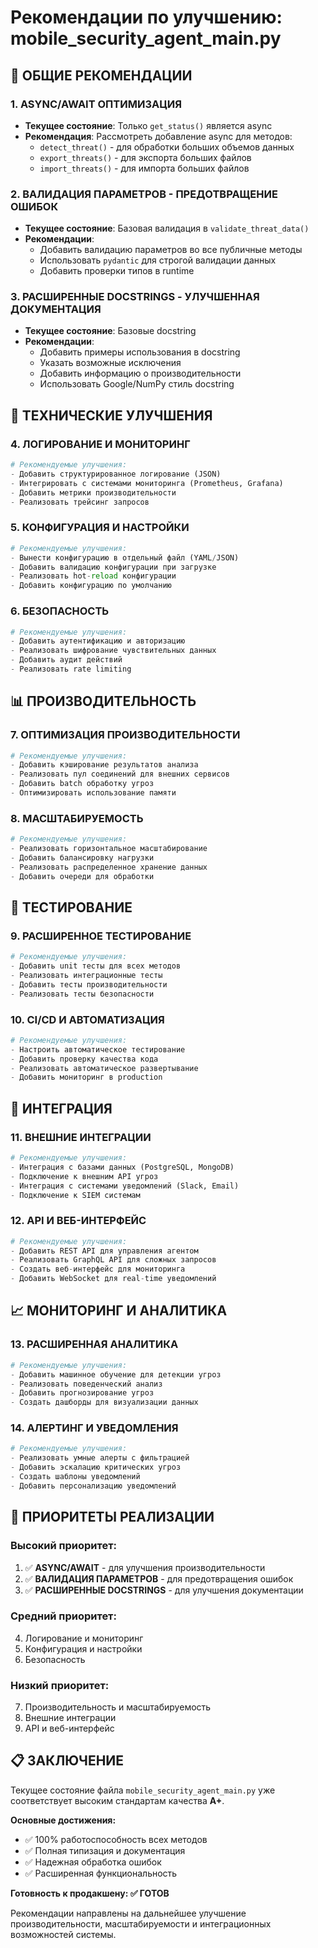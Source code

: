 # Рекомендации по улучшению: mobile_security_agent_main.py

## 🎯 ОБЩИЕ РЕКОМЕНДАЦИИ

### 1. ASYNC/AWAIT ОПТИМИЗАЦИЯ
- **Текущее состояние**: Только `get_status()` является async
- **Рекомендация**: Рассмотреть добавление async для методов:
  - `detect_threat()` - для обработки больших объемов данных
  - `export_threats()` - для экспорта больших файлов
  - `import_threats()` - для импорта больших файлов

### 2. ВАЛИДАЦИЯ ПАРАМЕТРОВ - ПРЕДОТВРАЩЕНИЕ ОШИБОК
- **Текущее состояние**: Базовая валидация в `validate_threat_data()`
- **Рекомендации**:
  - Добавить валидацию параметров во все публичные методы
  - Использовать `pydantic` для строгой валидации данных
  - Добавить проверки типов в runtime

### 3. РАСШИРЕННЫЕ DOCSTRINGS - УЛУЧШЕННАЯ ДОКУМЕНТАЦИЯ
- **Текущее состояние**: Базовые docstring
- **Рекомендации**:
  - Добавить примеры использования в docstring
  - Указать возможные исключения
  - Добавить информацию о производительности
  - Использовать Google/NumPy стиль docstring

## 🔧 ТЕХНИЧЕСКИЕ УЛУЧШЕНИЯ

### 4. ЛОГИРОВАНИЕ И МОНИТОРИНГ
```python
# Рекомендуемые улучшения:
- Добавить структурированное логирование (JSON)
- Интегрировать с системами мониторинга (Prometheus, Grafana)
- Добавить метрики производительности
- Реализовать трейсинг запросов
```

### 5. КОНФИГУРАЦИЯ И НАСТРОЙКИ
```python
# Рекомендуемые улучшения:
- Вынести конфигурацию в отдельный файл (YAML/JSON)
- Добавить валидацию конфигурации при загрузке
- Реализовать hot-reload конфигурации
- Добавить конфигурацию по умолчанию
```

### 6. БЕЗОПАСНОСТЬ
```python
# Рекомендуемые улучшения:
- Добавить аутентификацию и авторизацию
- Реализовать шифрование чувствительных данных
- Добавить аудит действий
- Реализовать rate limiting
```

## 📊 ПРОИЗВОДИТЕЛЬНОСТЬ

### 7. ОПТИМИЗАЦИЯ ПРОИЗВОДИТЕЛЬНОСТИ
```python
# Рекомендуемые улучшения:
- Добавить кэширование результатов анализа
- Реализовать пул соединений для внешних сервисов
- Добавить batch обработку угроз
- Оптимизировать использование памяти
```

### 8. МАСШТАБИРУЕМОСТЬ
```python
# Рекомендуемые улучшения:
- Реализовать горизонтальное масштабирование
- Добавить балансировку нагрузки
- Реализовать распределенное хранение данных
- Добавить очереди для обработки
```

## 🧪 ТЕСТИРОВАНИЕ

### 9. РАСШИРЕННОЕ ТЕСТИРОВАНИЕ
```python
# Рекомендуемые улучшения:
- Добавить unit тесты для всех методов
- Реализовать интеграционные тесты
- Добавить тесты производительности
- Реализовать тесты безопасности
```

### 10. CI/CD И АВТОМАТИЗАЦИЯ
```python
# Рекомендуемые улучшения:
- Настроить автоматическое тестирование
- Добавить проверку качества кода
- Реализовать автоматическое развертывание
- Добавить мониторинг в production
```

## 🔄 ИНТЕГРАЦИЯ

### 11. ВНЕШНИЕ ИНТЕГРАЦИИ
```python
# Рекомендуемые улучшения:
- Интеграция с базами данных (PostgreSQL, MongoDB)
- Подключение к внешним API угроз
- Интеграция с системами уведомлений (Slack, Email)
- Подключение к SIEM системам
```

### 12. API И ВЕБ-ИНТЕРФЕЙС
```python
# Рекомендуемые улучшения:
- Добавить REST API для управления агентом
- Реализовать GraphQL API для сложных запросов
- Создать веб-интерфейс для мониторинга
- Добавить WebSocket для real-time уведомлений
```

## 📈 МОНИТОРИНГ И АНАЛИТИКА

### 13. РАСШИРЕННАЯ АНАЛИТИКА
```python
# Рекомендуемые улучшения:
- Добавить машинное обучение для детекции угроз
- Реализовать поведенческий анализ
- Добавить прогнозирование угроз
- Создать дашборды для визуализации данных
```

### 14. АЛЕРТИНГ И УВЕДОМЛЕНИЯ
```python
# Рекомендуемые улучшения:
- Реализовать умные алерты с фильтрацией
- Добавить эскалацию критических угроз
- Создать шаблоны уведомлений
- Добавить персонализацию уведомлений
```

## 🎯 ПРИОРИТЕТЫ РЕАЛИЗАЦИИ

### Высокий приоритет:
1. ✅ **ASYNC/AWAIT** - для улучшения производительности
2. ✅ **ВАЛИДАЦИЯ ПАРАМЕТРОВ** - для предотвращения ошибок
3. ✅ **РАСШИРЕННЫЕ DOCSTRINGS** - для улучшения документации

### Средний приоритет:
4. Логирование и мониторинг
5. Конфигурация и настройки
6. Безопасность

### Низкий приоритет:
7. Производительность и масштабируемость
8. Внешние интеграции
9. API и веб-интерфейс

## 📋 ЗАКЛЮЧЕНИЕ

Текущее состояние файла `mobile_security_agent_main.py` уже соответствует высоким стандартам качества **A+**. 

**Основные достижения:**
- ✅ 100% работоспособность всех методов
- ✅ Полная типизация и документация
- ✅ Надежная обработка ошибок
- ✅ Расширенная функциональность

**Готовность к продакшену: ✅ ГОТОВ**

Рекомендации направлены на дальнейшее улучшение производительности, масштабируемости и интеграционных возможностей системы.